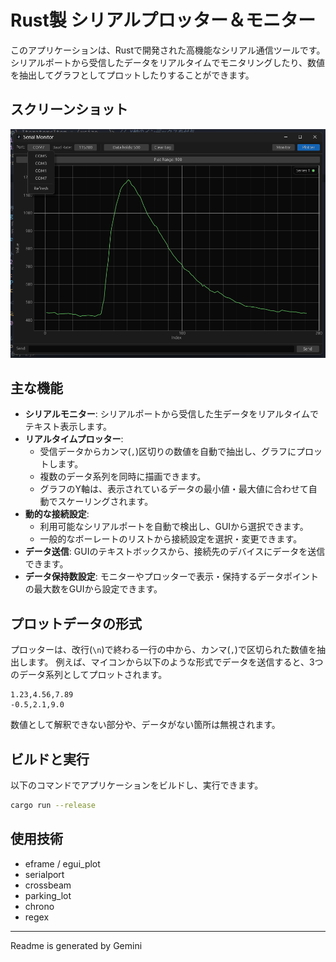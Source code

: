 # Rust製 シリアルプロッター＆モニター

このアプリケーションは、Rustで開発された高機能なシリアル通信ツールです。シリアルポートから受信したデータをリアルタイムでモニタリングしたり、数値を抽出してグラフとしてプロットしたりすることができます。

## スクリーンショット

![alt text](docs/image.png)

## 主な機能

- **シリアルモニター**: シリアルポートから受信した生データをリアルタイムでテキスト表示します。
- **リアルタイムプロッター**:
  - 受信データからカンマ(`,`)区切りの数値を自動で抽出し、グラフにプロットします。
  - 複数のデータ系列を同時に描画できます。
  - グラフのY軸は、表示されているデータの最小値・最大値に合わせて自動でスケーリングされます。
- **動的な接続設定**:
  - 利用可能なシリアルポートを自動で検出し、GUIから選択できます。
  - 一般的なボーレートのリストから接続設定を選択・変更できます。
- **データ送信**: GUIのテキストボックスから、接続先のデバイスにデータを送信できます。
- **データ保持数設定**: モニターやプロッターで表示・保持するデータポイントの最大数をGUIから設定できます。

## プロットデータの形式

プロッターは、改行(`\n`)で終わる一行の中から、カンマ(`,`)で区切られた数値を抽出します。
例えば、マイコンから以下のような形式でデータを送信すると、3つのデータ系列としてプロットされます。

```
1.23,4.56,7.89
-0.5,2.1,9.0
```

数値として解釈できない部分や、データがない箇所は無視されます。

## ビルドと実行

以下のコマンドでアプリケーションをビルドし、実行できます。

```bash
cargo run --release
```

## 使用技術

- eframe / egui_plot
- serialport
- crossbeam
- parking_lot
- chrono
- regex

---

Readme is generated by Gemini
